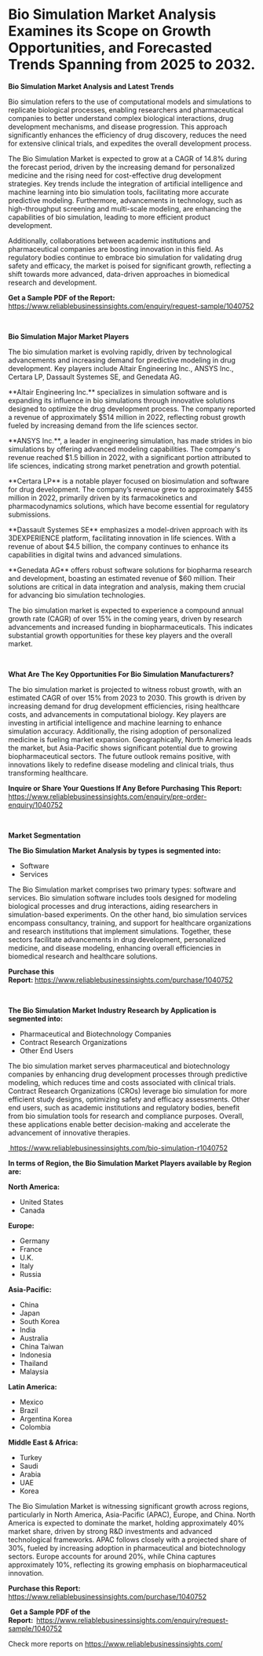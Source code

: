 <p><h1>Bio Simulation Market Analysis Examines its Scope on Growth Opportunities, and Forecasted Trends Spanning from 2025 to 2032.</h1></p><p><strong>Bio Simulation Market Analysis and Latest Trends</strong></p>
<p><p>Bio simulation refers to the use of computational models and simulations to replicate biological processes, enabling researchers and pharmaceutical companies to better understand complex biological interactions, drug development mechanisms, and disease progression. This approach significantly enhances the efficiency of drug discovery, reduces the need for extensive clinical trials, and expedites the overall development process.</p><p>The Bio Simulation Market is expected to grow at a CAGR of 14.8% during the forecast period, driven by the increasing demand for personalized medicine and the rising need for cost-effective drug development strategies. Key trends include the integration of artificial intelligence and machine learning into bio simulation tools, facilitating more accurate predictive modeling. Furthermore, advancements in technology, such as high-throughput screening and multi-scale modeling, are enhancing the capabilities of bio simulation, leading to more efficient product development.</p><p>Additionally, collaborations between academic institutions and pharmaceutical companies are boosting innovation in this field. As regulatory bodies continue to embrace bio simulation for validating drug safety and efficacy, the market is poised for significant growth, reflecting a shift towards more advanced, data-driven approaches in biomedical research and development.</p></p>
<p><strong>Get a Sample PDF of the Report:&nbsp;</strong> <a href="https://www.reliablebusinessinsights.com/enquiry/request-sample/1040752?utm_campaign=3054&utm_medium=2&utm_source=Github&utm_content=ia&utm_term=08032025&utm_id=bio-simulation">https://www.reliablebusinessinsights.com/enquiry/request-sample/1040752</a></p>
<p>&nbsp;</p>
<p><strong>Bio Simulation Major Market Players</strong></p>
<p><p>The bio simulation market is evolving rapidly, driven by technological advancements and increasing demand for predictive modeling in drug development. Key players include Altair Engineering Inc., ANSYS Inc., Certara LP, Dassault Systemes SE, and Genedata AG.</p><p>**Altair Engineering Inc.** specializes in simulation software and is expanding its influence in bio simulations through innovative solutions designed to optimize the drug development process. The company reported a revenue of approximately $514 million in 2022, reflecting robust growth fueled by increasing demand from the life sciences sector.</p><p>**ANSYS Inc.**, a leader in engineering simulation, has made strides in bio simulations by offering advanced modeling capabilities. The company's revenue reached $1.5 billion in 2022, with a significant portion attributed to life sciences, indicating strong market penetration and growth potential.</p><p>**Certara LP** is a notable player focused on biosimulation and software for drug development. The company’s revenue grew to approximately $455 million in 2022, primarily driven by its farmacokinetics and pharmacodynamics solutions, which have become essential for regulatory submissions.</p><p>**Dassault Systemes SE** emphasizes a model-driven approach with its 3DEXPERIENCE platform, facilitating innovation in life sciences. With a revenue of about $4.5 billion, the company continues to enhance its capabilities in digital twins and advanced simulations.</p><p>**Genedata AG** offers robust software solutions for biopharma research and development, boasting an estimated revenue of $60 million. Their solutions are critical in data integration and analysis, making them crucial for advancing bio simulation technologies.</p><p>The bio simulation market is expected to experience a compound annual growth rate (CAGR) of over 15% in the coming years, driven by research advancements and increased funding in biopharmaceuticals. This indicates substantial growth opportunities for these key players and the overall market.</p></p>
<p>&nbsp;</p>
<p><strong>What Are The Key Opportunities For Bio Simulation Manufacturers?</strong></p>
<p><p>The bio simulation market is projected to witness robust growth, with an estimated CAGR of over 15% from 2023 to 2030. This growth is driven by increasing demand for drug development efficiencies, rising healthcare costs, and advancements in computational biology. Key players are investing in artificial intelligence and machine learning to enhance simulation accuracy. Additionally, the rising adoption of personalized medicine is fueling market expansion. Geographically, North America leads the market, but Asia-Pacific shows significant potential due to growing biopharmaceutical sectors. The future outlook remains positive, with innovations likely to redefine disease modeling and clinical trials, thus transforming healthcare.</p></p>
<p><strong>Inquire or Share Your Questions If Any Before Purchasing This Report:</strong> <a href="https://www.reliablebusinessinsights.com/enquiry/pre-order-enquiry/1040752?utm_campaign=3054&utm_medium=2&utm_source=Github&utm_content=ia&utm_term=08032025&utm_id=bio-simulation">https://www.reliablebusinessinsights.com/enquiry/pre-order-enquiry/1040752</a></p>
<p>&nbsp;</p>
<p><strong>Market Segmentation</strong></p>
<p><strong>The Bio Simulation Market Analysis by types is segmented into:</strong></p>
<p><ul><li>Software</li><li>Services</li></ul></p>
<p><p>The Bio Simulation market comprises two primary types: software and services. Bio simulation software includes tools designed for modeling biological processes and drug interactions, aiding researchers in simulation-based experiments. On the other hand, bio simulation services encompass consultancy, training, and support for healthcare organizations and research institutions that implement simulations. Together, these sectors facilitate advancements in drug development, personalized medicine, and disease modeling, enhancing overall efficiencies in biomedical research and healthcare solutions.</p></p>
<p><strong>Purchase this Report:&nbsp;</strong><a href="https://www.reliablebusinessinsights.com/purchase/1040752?utm_campaign=3054&utm_medium=2&utm_source=Github&utm_content=ia&utm_term=08032025&utm_id=bio-simulation">https://www.reliablebusinessinsights.com/purchase/1040752</a></p>
<p>&nbsp;</p>
<p><strong>The Bio Simulation Market Industry Research by Application is segmented into:</strong></p>
<p><ul><li>Pharmaceutical and Biotechnology Companies</li><li>Contract Research Organizations</li><li>Other End Users</li></ul></p>
<p><p>The bio simulation market serves pharmaceutical and biotechnology companies by enhancing drug development processes through predictive modeling, which reduces time and costs associated with clinical trials. Contract Research Organizations (CROs) leverage bio simulation for more efficient study designs, optimizing safety and efficacy assessments. Other end users, such as academic institutions and regulatory bodies, benefit from bio simulation tools for research and compliance purposes. Overall, these applications enable better decision-making and accelerate the advancement of innovative therapies.</p></p>
<p><a href="https://www.reliablebusinessinsights.com/bio-simulation-r1040752?utm_campaign=3054&utm_medium=2&utm_source=Github&utm_content=ia&utm_term=08032025&utm_id=bio-simulation">&nbsp;https://www.reliablebusinessinsights.com/bio-simulation-r1040752</a></p>
<p><strong>In terms of Region, the Bio Simulation Market Players available by Region are:</strong></p>
<p>
    <p> <strong> North America: </strong>
        <ul>
            <li>United States</li>
            <li>Canada</li>
        </ul>
        </p> 
    <p> <strong> Europe: </strong>
        <ul>
            <li>Germany</li>
            <li>France</li>
            <li>U.K.</li>
            <li>Italy</li>
            <li>Russia</li>
        </ul>
        </p> 
    <p> <strong> Asia-Pacific: </strong>
        <ul>
            <li>China</li>
            <li>Japan</li>
            <li>South Korea</li>
            <li>India</li>
            <li>Australia</li>
            <li>China Taiwan</li>
            <li>Indonesia</li>
            <li>Thailand</li>
            <li>Malaysia</li>
        </ul>
        </p> 
    <p> <strong> Latin America: </strong>
        <ul>
            <li>Mexico</li>
            <li>Brazil</li>
            <li>Argentina Korea</li>
            <li>Colombia</li>
        </ul>
        </p> 
    <p> <strong> Middle East & Africa: </strong>
        <ul>
            <li>Turkey</li>
            <li>Saudi</li>
            <li>Arabia</li>
            <li>UAE</li>
            <li>Korea</li>
        </ul>
    </p>
    </p>
<p><p>The Bio Simulation Market is witnessing significant growth across regions, particularly in North America, Asia-Pacific (APAC), Europe, and China. North America is expected to dominate the market, holding approximately 40% market share, driven by strong R&D investments and advanced technological frameworks. APAC follows closely with a projected share of 30%, fueled by increasing adoption in pharmaceutical and biotechnology sectors. Europe accounts for around 20%, while China captures approximately 10%, reflecting its growing emphasis on biopharmaceutical innovation.</p></p>
<p><strong>Purchase this Report: </strong><a href="https://www.reliablebusinessinsights.com/purchase/1040752?utm_campaign=3054&utm_medium=2&utm_source=Github&utm_content=ia&utm_term=08032025&utm_id=bio-simulation">https://www.reliablebusinessinsights.com/purchase/1040752</a></p>
<p>&nbsp;<strong>Get a Sample PDF of the Report:&nbsp;&nbsp;</strong><a href="https://www.reliablebusinessinsights.com/enquiry/request-sample/1040752?utm_campaign=3054&utm_medium=2&utm_source=Github&utm_content=ia&utm_term=08032025&utm_id=bio-simulation">https://www.reliablebusinessinsights.com/enquiry/request-sample/1040752</a></p>
<p><strong></strong></p>
<p>Check more reports on <a href="https://www.reliablebusinessinsights.com/?utm_campaign=3054&utm_medium=2&utm_source=Github&utm_content=ia&utm_term=08032025&utm_id=bio-simulation">https://www.reliablebusinessinsights.com/</a></p>